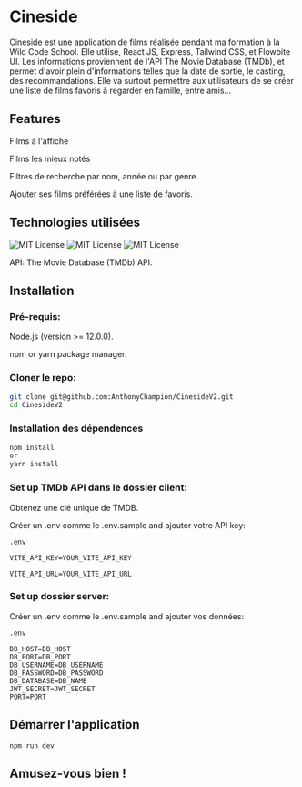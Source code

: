 # Cineside

Cineside est une application de films réalisée pendant ma formation à la Wild Code School. Elle utilise, React JS, Express, Tailwind CSS, et Flowbite UI. Les informations proviennent de l'API The Movie Database (TMDb), et permet d'avoir plein d'informations telles que la date de sortie, le casting, des recommandations.
Elle va surtout permettre aux utilisateurs de se créer une liste de films favoris à regarder en famille, entre amis...

## Features

Films à l'affiche

Films les mieux notés

Filtres de recherche par nom, année ou par genre.

Ajouter ses films préférées à une liste de favoris.


## Technologies utilisées

![MIT License](https://img.shields.io/badge/-ReactJs-61DAFB?logo=react&logoColor=white&style=for-the-badge)
![MIT License](https://img.shields.io/badge/Express%20js-000000?style=for-the-badge&logo=express&logoColor=white)
![MIT License](https://img.shields.io/badge/tailwindcss-0F172A?&logo=tailwindcss)

API: The Movie Database (TMDb) API.

## Installation

### Pré-requis:

Node.js (version >= 12.0.0).

npm or yarn package manager.

### Cloner le repo:

```bash
git clone git@github.com:AnthonyChampion/CinesideV2.git
cd CinesideV2
```

### Installation des dépendences

```bash
npm install
or
yarn install
```

### Set up TMDb API dans le dossier client:

Obtenez une clé unique de TMDB.

Créer un .env comme le .env.sample and ajouter votre API key:

```
.env 

VITE_API_KEY=YOUR_VITE_API_KEY

VITE_API_URL=YOUR_VITE_API_URL

```

### Set up dossier server:

Créer un .env comme le .env.sample  and ajouter vos données:

```
.env 

DB_HOST=DB_HOST
DB_PORT=DB_PORT
DB_USERNAME=DB_USERNAME
DB_PASSWORD=DB_PASSWORD
DB_DATABASE=DB_NAME
JWT_SECRET=JWT_SECRET
PORT=PORT
```

## Démarrer l'application

```
npm run dev
```

## Amusez-vous bien !



